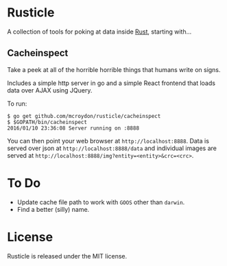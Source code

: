 # Rusticle

A collection of tools for poking at data inside [Rust](http://playrust.com), starting with...

## Cacheinspect

Take a peek at all of the horrible horrible things that humans write on signs.

Includes a simple http server in go and a simple React frontend that loads data over AJAX using JQuery.

To run:

	$ go get github.com/mcroydon/rusticle/cacheinspect
	$ $GOPATH/bin/cacheinspect
	2016/01/10 23:36:08 Server running on :8888

You can then point your web browser at `http://localhost:8888`. Data is served over json at `http://localhost:8888/data` and individual images are served at `http://localhost:8888/img?entity=<entity>&crc=<crc>`.

# To Do

* Update cache file path to work with `GOOS` other than `darwin`.
* Find a better (silly) name.

# License

Rusticle is released under the MIT license.
